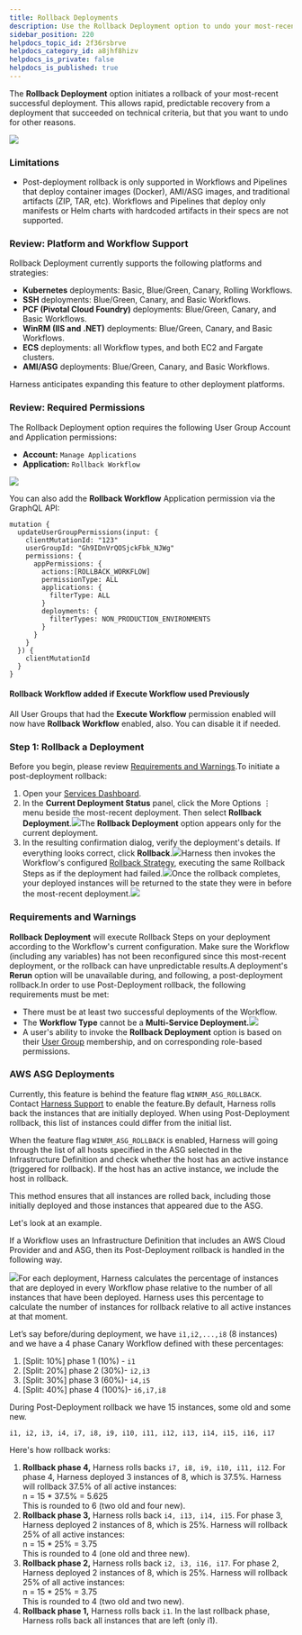 ```yaml
---
title: Rollback Deployments
description: Use the Rollback Deployment option to undo your most-recent successful deployment.
sidebar_position: 220
helpdocs_topic_id: 2f36rsbrve
helpdocs_category_id: a8jhf8hizv
helpdocs_is_private: false
helpdocs_is_published: true
---
```


The **Rollback Deployment** option initiates a rollback of your most-recent successful deployment. This allows rapid, predictable recovery from a deployment that succeeded on technical criteria, but that you want to undo for other reasons.

![](./static/post-deployment-rollback-02.png)

### Limitations

* Post-deployment rollback is only supported in Workflows and Pipelines that deploy container images (Docker), AMI/ASG images, and traditional artifacts (ZIP, TAR, etc). Workflows and Pipelines that deploy only manifests or Helm charts with hardcoded artifacts in their specs are not supported.

### Review: Platform and Workflow Support

Rollback Deployment currently supports the following platforms and strategies:

* **Kubernetes** deployments: Basic, Blue/Green, Canary, Rolling Workflows.
* **SSH** deployments: Blue/Green, Canary, and Basic Workflows.
* **PCF (Pivotal Cloud Foundry)** deployments: Blue/Green, Canary, and Basic Workflows.
* **WinRM (IIS and .NET)** deployments: Blue/Green, Canary, and Basic Workflows.
* **ECS** deployments: all Workflow types, and both EC2 and Fargate clusters.
* **AMI/ASG** deployments: Blue/Green, Canary, and Basic Workflows.

Harness anticipates expanding this feature to other deployment platforms.

### Review: Required Permissions

The Rollback Deployment option requires the following User Group Account and Application permissions:

* **Account:** `Manage Applications`
* **Application:** `Rollback Workflow`

![](./static/post-deployment-rollback-03.png)

You can also add the **Rollback Workflow** Application permission via the GraphQL API:


```
mutation {  
  updateUserGroupPermissions(input: {  
    clientMutationId: "123"  
    userGroupId: "Gh9IDnVrQOSjckFbk_NJWg"  
    permissions: {  
      appPermissions: {  
        actions:[ROLLBACK_WORKFLOW]  
        permissionType: ALL  
        applications: {  
          filterType: ALL  
        }  
        deployments: {  
          filterTypes: NON_PRODUCTION_ENVIRONMENTS  
        }  
      }  
    }  
  }) {  
    clientMutationId  
  }  
}
```
#### Rollback Workflow added if Execute Workflow used Previously

All User Groups that had the **Execute Workflow** permission enabled will now have **Rollback Workflow** enabled, also. You can disable it if needed.

### Step 1: Rollback a Deployment

Before you begin, please review [Requirements and Warnings](post-deployment-rollback.md#requirements-and-warnings).To initiate a post-deployment rollback:

1. Open your [Services Dashboard](../../../firstgen-platform/fg-monitoring/main-and-services-dashboards.md#services-dashboard).
2. In the **Current Deployment Status** panel, click the More Options ⋮ menu beside the most-recent deployment. Then select **Rollback Deployment**.![](./static/post-deployment-rollback-04.png)The **Rollback Deployment** option appears only for the current deployment.
3. In the resulting confirmation dialog, verify the deployment's details. If everything looks correct, click **Rollback**.![](./static/post-deployment-rollback-05.png)Harness then invokes the Workflow's configured [Rollback Strategy](workflow-configuration.md#rollback-steps), executing the same Rollback Steps as if the deployment had failed.![](./static/post-deployment-rollback-06.png)Once the rollback completes, your deployed instances will be returned to the state they were in before the most-recent deployment.![](./static/post-deployment-rollback-07.png)

### Requirements and Warnings

**Rollback Deployment** will execute Rollback Steps on your deployment according to the Workflow's current configuration. Make sure the Workflow (including any variables) has not been reconfigured since this most-recent deployment, or the rollback can have unpredictable results.A deployment's **Rerun** option will be unavailable during, and following, a post-deployment rollback.In order to use Post-Deployment rollback, the following requirements must be met:

* There must be at least two successful deployments of the Workflow.
* The **Workflow Type** cannot be a **Multi-Service Deployment.**![](./static/post-deployment-rollback-08.png)
* A user's ability to invoke the **Rollback Deployment** option is based on their [User Group](../../../firstgen-platform/security/access-management-howtos/users-and-permissions.md) membership, and on corresponding role-based permissions.

### AWS ASG Deployments

Currently, this feature is behind the feature flag `WINRM_ASG_ROLLBACK`. Contact [Harness Support](mailto:support@harness.io) to enable the feature.By default, Harness rolls back the instances that are initially deployed. When using Post-Deployment rollback, this list of instances could differ from the initial list. 

When the feature flag `WINRM_ASG_ROLLBACK` is enabled, Harness will going through the list of all hosts specified in the ASG selected in the Infrastructure Definition and check whether the host has an active instance (triggered for rollback). If the host has an active instance, we include the host in rollback. 

This method ensures that all instances are rolled back, including those initially deployed and those instances that appeared due to the ASG.

Let's look at an example.

If a Workflow uses an Infrastructure Definition that includes an AWS Cloud Provider and and ASG, then its Post-Deployment rollback is handled in the following way.

![](./static/post-deployment-rollback-09.png)For each deployment, Harness calculates the percentage of instances that are deployed in every Workflow phase relative to the number of all instances that have been deployed. Harness uses this percentage to calculate the number of instances for rollback relative to all active instances at that moment.

Let’s say before/during deployment, we have `i1,i2,...,i8` (8 instances) and we have a 4 phase Canary Workflow defined with these percentages:

1. [Split: 10%] phase 1 (10%) - `i1`
2. [Split: 20%] phase 2 (30%)- `i2,i3`
3. [Split: 30%] phase 3 (60%)- `i4,i5`
4. [Split: 40%] phase 4 (100%)- `i6,i7,i8`

During Post-Deployment rollback we have 15 instances, some old and some new.

`i1, i2, i3, i4, i7, i8, i9, i10, i11, i12, i13, i14, i15, i16, i17`

Here's how rollback works:

1. **Rollback phase 4,** Harness rolls backs `i7, i8, i9, i10, i11, i12`. For phase 4, Harness deployed 3 instances of 8, which is 37.5%. Harness will rollback 37.5% of all active instances:  
n = 15 \* 37.5% = 5.625  
This is rounded to 6 (two old and four new).
2. **Rollback phase 3,** Harness rolls back `i4, i13, i14, i15`. For phase 3, Harness deployed 2 instances of 8, which is 25%. Harness will rollback 25% of all active instances:  
n = 15 \* 25% = 3.75  
This is rounded to 4 (one old and three new).
3. **Rollback phase 2,** Harness rolls back `i2, i3, i16, i17`. For phase 2, Harness deployed 2 instances of 8, which is 25%. Harness will rollback 25% of all active instances:  
n = 15 \* 25% = 3.75  
This is rounded to 4 (two old and two new).
4. **Rollback phase 1,** Harness rolls back `i1`. In the last rollback phase, Harness rolls back all instances that are left (only i1).

